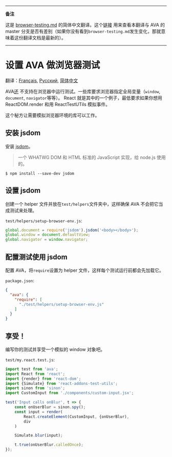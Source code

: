 ___
**备注**

这是 [browser-testing.md](https://github.com/sindresorhus/ava/blob/master/docs/recipes/browser-testing.md) 的简体中文翻译。这个[链接](https://github.com/sindresorhus/ava/compare/8e2f3dca177a4283ad882596d3c1425cabb998ef...master#diff-9d3d394077fa7f97cbbb0fefc098ac60) 用来查看本翻译与 AVA 的 master 分支是否有差别（如果你没有看到`browser-testing.md`发生变化，那就意味着这份翻译文档是最新的）。
___

# 设置 AVA 做浏览器测试

翻译：[Français](https://github.com/sindresorhus/ava-docs/blob/master/fr_FR/docs/recipes/browser-testing.md), [Русский](https://github.com/sindresorhus/ava-docs/blob/master/ru_RU/docs/recipes/browser-testing.md), [简体中文](https://github.com/sindresorhus/ava-docs/blob/master/zh_CN/docs/recipes/browser-testing.md)



AVA[还](https://github.com/sindresorhus/ava/issues/24) 不支持在浏览器中运行测试。一些库要求浏览器指定全局变量（`window`, `document`, `navigator`等等）。
React 就是其中的一个例子，最低要求如果你想用 ReactDOM.render 和用 ReactTestUTils 模拟事件。

这个秘方让需要模拟浏览器环境的库可以工作。

## 安装 jsdom

安装 [jsdom](https://github.com/tmpvar/jsdom)。

> 一个 WHATWG DOM 和 HTML 标准的 JavaScript 实现，给 node.js 使用的。

```
$ npm install --save-dev jsdom
```

## 设置 jsdom

创建一个 helper 文件并放在`test/helpers`文件夹中，这样确保 AVA 不会把它当成测试来处理。

`test/helpers/setup-browser-env.js`:

```js
global.document = require('jsdom').jsdom('<body></body>');
global.window = document.defaultView;
global.navigator = window.navigator;
```

## 配置测试使用 jsdom

配置 AVA，将`require`设置为 helper 文件，这样每个测试运行前都会先加载它。

`package.json`:

```json
{
  "ava": {
    "require": [
      "./test/helpers/setup-browser-env.js"
    ]
  }
}
```

## 享受！

编写你的测试并享受一个模拟的 window 对象吧。

`test/my.react.test.js`:

```js
import test from 'ava';
import React from 'react';
import {render} from 'react-dom';
import {Simulate} from 'react-addons-test-utils';
import sinon from 'sinon';
import CustomInput from './components/custom-input.jsx';

test('Input calls onBlur', t => {
    const onUserBlur = sinon.spy();
    const input = render(
        React.createElement(CustomInput, {onUserBlur),
        div
    )

    Simulate.blur(input);

    t.true(onUserBlur.calledOnce);
});
```
